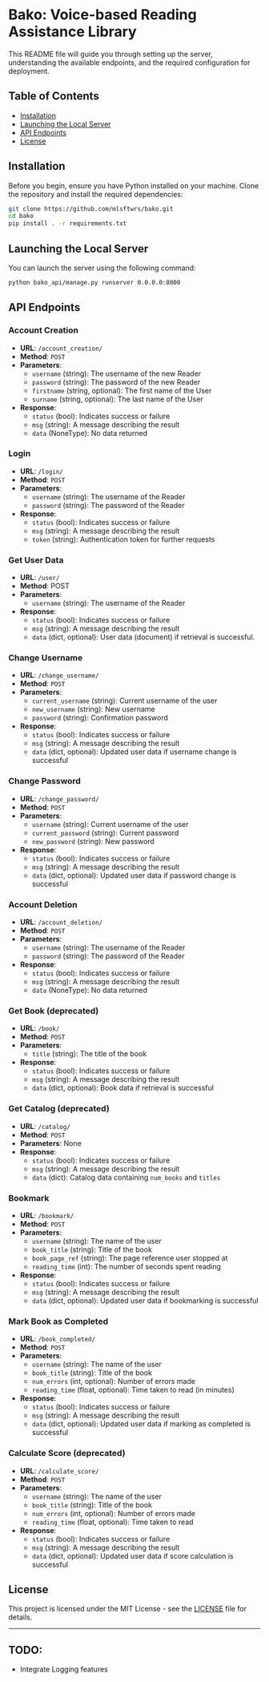 # Bako: Voice-based Reading Assistance Library

This README file will guide you through setting up the server, understanding the available endpoints, and the required configuration for deployment.

## Table of Contents

- [Installation](#installation)
- [Launching the Local Server](#launching-the-local-server)
- [API Endpoints](#api-endpoints)
- [License](#license)

## Installation

Before you begin, ensure you have Python installed on your machine. Clone the repository and install the required dependencies:

```bash
git clone https://github.com/mlsftwrs/bako.git
cd bako
pip install . -r requirements.txt
```

## Launching the Local Server

You can launch the server using the following command:

```bash
python bako_api/manage.py runserver 0.0.0.0:8000
```

## API Endpoints

### Account Creation

- **URL**: `/account_creation/`
- **Method**: `POST`
- **Parameters**:
  - `username` (string): The username of the new Reader
  - `password` (string): The password of the new Reader
  - `firstname` (string, optional): The first name of the User
  - `surname` (string, optional): The last name of the User
- **Response**:
  - `status` (bool): Indicates success or failure
  - `msg` (string): A message describing the result
  - `data` (NoneType): No data returned

### Login

- **URL**: `/login/`
- **Method**: `POST`
- **Parameters**:
  - `username` (string): The username of the Reader
  - `password` (string): The password of the Reader
- **Response**:
  - `status` (bool): Indicates success or failure
  - `msg` (string): A message describing the result
  - `token` (string): Authentication token for further requests

### Get User Data

- **URL**: `/user/`
- **Method**: POST
- **Parameters**:
  - `username` (string): The username of the Reader
- **Response**:
  - `status` (bool): Indicates success or failure
  - `msg` (string): A message describing the result
  - `data` (dict, optional): User data (document) if retrieval is successful.

### Change Username

- **URL**: `/change_username/`
- **Method**: `POST`
- **Parameters**:
  - `current_username` (string): Current username of the user
  - `new_username` (string): New username
  - `password` (string): Confirmation password
- **Response**:
  - `status` (bool): Indicates success or failure
  - `msg` (string): A message describing the result
  - `data` (dict, optional): Updated user data if username change is successful

### Change Password

- **URL**: `/change_password/`
- **Method**: `POST`
- **Parameters**:
  - `username` (string): Current username of the user
  - `current_password` (string): Current password
  - `new_password` (string): New password
- **Response**:
  - `status` (bool): Indicates success or failure
  - `msg` (string): A message describing the result
  - `data` (dict, optional): Updated user data if password change is successful

### Account Deletion

- **URL**: `/account_deletion/`
- **Method**: `POST`
- **Parameters**:
  - `username` (string): The username of the Reader
  - `password` (string): The password of the Reader
- **Response**:
  - `status` (bool): Indicates success or failure
  - `msg` (string): A message describing the result
  - `data` (NoneType): No data returned

### Get Book (deprecated)

- **URL**: `/book/`
- **Method**: `POST`
- **Parameters**:
  - `title` (string): The title of the book
- **Response**:
  - `status` (bool): Indicates success or failure
  - `msg` (string): A message describing the result
  - `data` (dict, optional): Book data if retrieval is successful

### Get Catalog (deprecated)

- **URL**: `/catalog/`
- **Method**: `POST`
- **Parameters**: None
- **Response**:
  - `status` (bool): Indicates success or failure
  - `msg` (string): A message describing the result
  - `data` (dict): Catalog data containing `num_books` and `titles`

### Bookmark

- **URL**: `/bookmark/`
- **Method**: `POST`
- **Parameters**:
  - `username` (string): The name of the user
  - `book_title` (string): Title of the book
  - `book_page_ref` (string): The page reference user stopped at
  - `reading_time` (int): The number of seconds spent reading
- **Response**:
  - `status` (bool): Indicates success or failure
  - `msg` (string): A message describing the result
  - `data` (dict, optional): Updated user data if bookmarking is successful

### Mark Book as Completed

- **URL**: `/book_completed/`
- **Method**: `POST`
- **Parameters**:
  - `username` (string): The name of the user
  - `book_title` (string): Title of the book
  - `num_errors` (int, optional): Number of errors made
  - `reading_time` (float, optional): Time taken to read (in minutes)
- **Response**:
  - `status` (bool): Indicates success or failure
  - `msg` (string): A message describing the result
  - `data` (dict, optional): Updated user data if marking as completed is successful

### Calculate Score (deprecated)

- **URL**: `/calculate_score/`
- **Method**: `POST`
- **Parameters**:
  - `username` (string): The name of the user
  - `book_title` (string): Title of the book
  - `num_errors` (int, optional): Number of errors made
  - `reading_time` (float, optional): Time taken to read
- **Response**:
  - `status` (bool): Indicates success or failure
  - `msg` (string): A message describing the result
  - `data` (dict, optional): Updated user data if score calculation is successful

## License

This project is licensed under the MIT License - see the [LICENSE](LICENSE) file for details.

---

## TODO:

- Integrate Logging features
